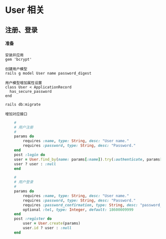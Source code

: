 # User 相关

## 注册、登录

#### 准备

    安装并应用 
    gem 'bcrypt'

    创建用户模型
    rails g model User name password_digest
    
    用户模型增加属性设置
    class User < ApplicationRecord
      has_secure_password
    end
    
    rails db:migrate
    
    增加对应接口
``` ruby
	#
	# 用户注册
	#
	params do
		requires :name, type: String, desc: "User name."
		requires :password, type: String, desc: "Password."
	end
	post :login do 
  	user = User.find_by(name: params[:name]).try(:authenticate, params[:password])
  	user ? user : :null
	end

	#
	# 用户登录
	#
	params do
		requires :name, type: String, desc: "User name."
		requires :password, type: String, desc: "Password."
		requires :password_confirmation, type: String, desc: "password_confirmation."
		optional :tel, type: Integer, default: 18600009999
	end
	post :register do
		user = User.create(params)
		user.id ? user : :null
	end
```
